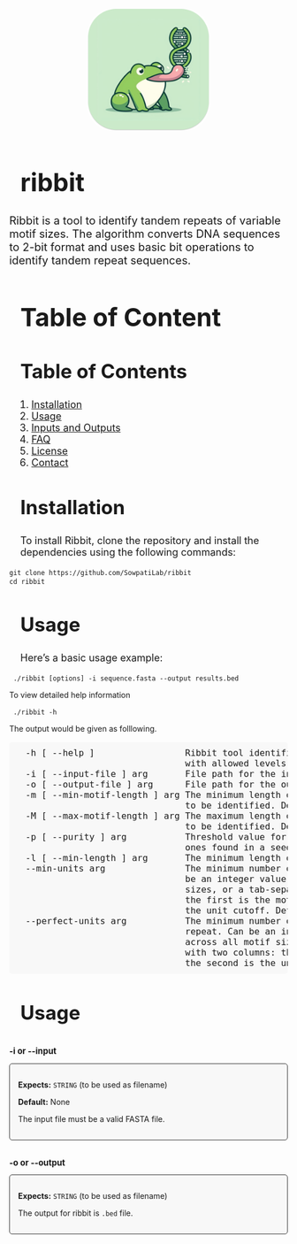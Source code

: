 <p align=center>
    <img src="./lib/logo_rounded.png" alt="ribbit-logo" style="width:220px; border-radius: 20%"/>
</p>

<h1 align=left style="font-size: 45px; padding-left: 20px; padding-bottom: 0px">ribbit</h1>

<p style="font-size: 20px">
Ribbit is a tool to identify tandem repeats of variable motif sizes. The algorithm
converts DNA sequences to 2-bit format and uses basic bit operations to identify  tandem repeat sequences. <br>
</p>

<h1 align=left style="font-size: 45px; padding-left: 20px; padding-bottom: 0px">Table of Content</h1>
<h2 style="font-size: 35px; padding-left: 20px;">Table of Contents</h2>
<ol style="font-size: 18px; padding-left: 40px;">
    <li><a href="#installation">Installation</a></li>
    <li><a href="#usage">Usage</a></li>
    <li><a href="#inputs-and-outputs">Inputs and Outputs</a></li>
    <li><a href="#faq">FAQ</a></li>
    <li><a href="#license">License</a></li>
    <li><a href="#contact">Contact</a></li>
</ol>



<h2 style="font-size: 35px; padding-left: 20px;">Installation</h2>
<p style="font-size: 18px; padding-left: 20px;">
    To install Ribbit, clone the repository and install the dependencies using the following commands:
</p>
<pre><code>git clone https://github.com/SowpatiLab/ribbit
cd ribbit
</code></pre>

<h2 style="font-size: 35px; padding-left: 20px;">Usage</h2>
<p style="font-size: 18px; padding-left: 20px;">
    Here’s a basic usage example:
</p>
<pre><code> ./ribbit [options] -i sequence.fasta --output results.bed</code></pre>
</p>
    To view detailed help information
<pre><code> ./ribbit -h </code></pre>
    The output would be given as folllowing.
</p>
<pre style="font-size: 16px; padding-left: 20px; background-color: #f8f8f8; padding: 10px; border-radius: 5px;">
  -h [ --help ]                 Ribbit tool identifies short tandem repeats 
                                with allowed levels of impurity.
  -i [ --input-file ] arg       File path for the input fasta file.
  -o [ --output-file ] arg      File path for the output file.
  -m [ --min-motif-length ] arg The minimum length of the motif of the repeats 
                                to be identified. Default: 2
  -M [ --max-motif-length ] arg The maximum length of the motif of the repeats 
                                to be identified. Default: 100
  -p [ --purity ] arg           Threshold value for the continuous number of 
                                ones found in a seed. Default: 0.85
  -l [ --min-length ] arg       The minimum length of the repeat. Default: 12
  --min-units arg               The minimum number of units of the repeat. Can 
                                be an integer value for cutoff across all motif
                                sizes, or a tab-separated file with two columns: 
                                the first is the motif size and the second is 
                                the unit cutoff. Default: 2
  --perfect-units arg           The minimum number of complete units of the 
                                repeat. Can be an integer value for cutoff 
                                across all motif sizes, or a tab-separated file 
                                with two columns: the first is the motif size and 
                                the second is the unit cutoff. Default: 2
</pre>

<h2 style="font-size: 35px; padding-left: 20px;">Usage</h2>
<p style="font-size: 18px; padding-left: 20px;">
</p>

<h2 style="font-size: 15px; padding-top: 10px;">-i or --input</h2>
<div style="border: 1px solid #333; padding: 15px; background-color: #f8f8f8; border-radius: 5px;">
    <p><strong>Expects:</strong> <code>STRING</code> (to be used as filename)</p>
    <p><strong>Default:</strong> None</p>
    <p>The input file must be a valid FASTA file.</p>
</div>

<h2 style="font-size: 15px; padding-top: 10px;">-o or --output</h2>
<div style="border: 1px solid #333; padding: 15px; background-color: #f8f8f8; border-radius: 5px;">
    <p><strong>Expects:</strong> <code>STRING</code> (to be used as filename)</p>
    <p>The output for ribbit is <code>.bed</code> file.</p>
    </div>
    
    
    
